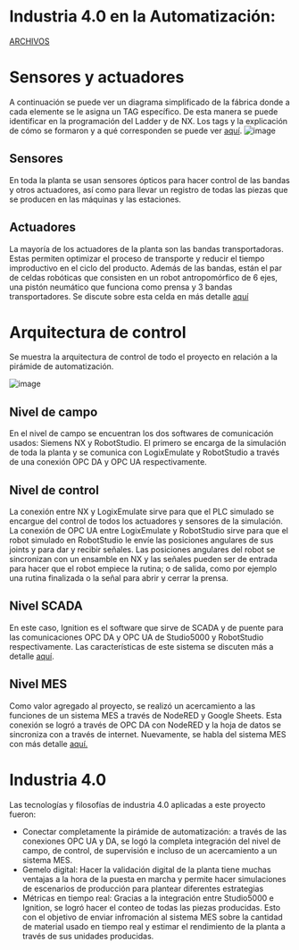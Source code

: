 # Industria 4.0 en la Automatización:

[ARCHIVOS](https://drive.google.com/drive/folders/1YUnDwA5JcfBu2bErReBwxCYy-bW00Ioa?usp=sharing)

# Sensores y actuadores
A continuación se puede ver un diagrama simplificado de la fábrica donde a cada elemente se le asigna un TAG específico. De esta manera se puede identificar en la programación del Ladder y de NX. Los tags y la explicación de cómo se formaron y a qué corresponden se puede ver [aquí](https://github.com/JoanPinilla/APM_Toy3ST/blob/main/7.%20Controladores%20industriales%20(PLC)/TAGS.md).
![image](https://github.com/user-attachments/assets/032d87ee-057c-4483-bdbe-7f462e2c6f1b)

## Sensores
En toda la planta se usan sensores ópticos para hacer control de las bandas y otros actuadores, así como para llevar un registro de todas las piezas que se producen en las máquinas y las estaciones.

## Actuadores
La mayoría de los actuadores de la planta son las bandas transportadoras. Estas permiten optimizar el proceso de transporte y reducir el tiempo improductivo en el ciclo del producto.
Además de las bandas, están el par de celdas robóticas que consisten en un robot antropomórfico de 6 ejes, una pistón neumático que funciona como prensa y 3 bandas transportadores. Se discute sobre esta celda en más detalle [aquí](https://github.com/JoanPinilla/APM_Toy3ST/blob/main/5.%20Celda%20de%20Manufactura%20Robotizada/README.md)

# Arquitectura de control
Se muestra la arquitectura de control de todo el proyecto en relación a la pirámide de automatización.

![image](https://github.com/user-attachments/assets/a197e8f8-1542-4461-8bdf-f4128b83b834)

## Nivel de campo
En el nivel de campo se encuentran los dos softwares de comunicación usados: Siemens NX y RobotStudio. El primero se encarga de la simulación de toda la planta y se comunica con LogixEmulate y RobotStudio a través de una conexión OPC DA y OPC UA respectivamente. 

## Nivel de control
La conexión entre NX y LogixEmulate sirve para que el PLC simulado se encargue del control de todos los actuadores y sensores de la simulación. La conexión de OPC UA entre LogixEmulate y RobotStudio sirve para que el robot simulado en RobotStudio le envíe las posiciones angulares de sus joints y para dar y recibir señales. Las posiciones angulares del robot se sincronizan con un ensamble en NX y las señales pueden ser de entrada para hacer que el robot empiece la rutina; o de salida, como por ejemplo una rutina finalizada o la señal para abrir y cerrar la prensa.

## Nivel SCADA
En este caso, Ignition es el software que sirve de SCADA y de puente para las comunicaciones OPC DA y OPC UA de Studio5000 y RobotStudio respectivamente. Las características de este sistema se discuten más a detalle [aquí](https://github.com/JoanPinilla/APM_Toy3ST/tree/main/8.%20SCADA#readme).

## Nivel MES
Como valor agregado al proyecto, se realizó un acercamiento a las funciones de un sistema MES a través de NodeRED y Google Sheets. Esta conexión se logró a través de OPC DA con NodeRED y la hoja de datos se sincroniza con a través de internet. Nuevamente, se habla del sistema MES con más detalle [aquí.](https://github.com/JoanPinilla/APM_Toy3ST/tree/main/8.%20SCADA#sistema-mes)


# Industria 4.0
Las tecnologías y filosofías de industria 4.0 aplicadas a este proyecto fueron:
* Conectar completamente la pirámide de automatización: a través de las conexiones OPC UA y DA, se logó la completa integración del nivel de campo, de control, de supervisión e incluso de un acercamiento a un sistema MES.
* Gemelo digital: Hacer la validación digital de la planta tiene muchas ventajas a la hora de la puesta en marcha y permite hacer simulaciones de escenarios de producción para plantear diferentes estrategias
* Métricas en tiempo real: Gracias a la integración entre Studio5000 e Ignition, se logró hacer el conteo de todas las piezas producidas. Esto con el objetivo de enviar infromación al sistema MES sobre la cantidad de material usado en tiempo real y estimar el rendimiento de la planta a través de sus unidades producidas.
